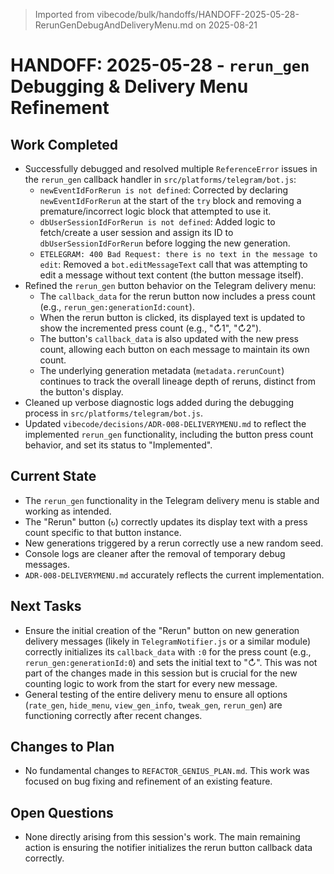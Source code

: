 > Imported from vibecode/bulk/handoffs/HANDOFF-2025-05-28-RerunGenDebugAndDeliveryMenu.md on 2025-08-21

# HANDOFF: 2025-05-28 - `rerun_gen` Debugging & Delivery Menu Refinement

## Work Completed
- Successfully debugged and resolved multiple `ReferenceError` issues in the `rerun_gen` callback handler in `src/platforms/telegram/bot.js`:
    - `newEventIdForRerun is not defined`: Corrected by declaring `newEventIdForRerun` at the start of the `try` block and removing a premature/incorrect logic block that attempted to use it.
    - `dbUserSessionIdForRerun is not defined`: Added logic to fetch/create a user session and assign its ID to `dbUserSessionIdForRerun` before logging the new generation.
    - `ETELEGRAM: 400 Bad Request: there is no text in the message to edit`: Removed a `bot.editMessageText` call that was attempting to edit a message without text content (the button message itself).
- Refined the `rerun_gen` button behavior on the Telegram delivery menu:
    - The `callback_data` for the rerun button now includes a press count (e.g., `rerun_gen:generationId:count`).
    - When the rerun button is clicked, its displayed text is updated to show the incremented press count (e.g., "↻1", "↻2").
    - The button's `callback_data` is also updated with the new press count, allowing each button on each message to maintain its own count.
    - The underlying generation metadata (`metadata.rerunCount`) continues to track the overall lineage depth of reruns, distinct from the button's display.
- Cleaned up verbose diagnostic logs added during the debugging process in `src/platforms/telegram/bot.js`.
- Updated `vibecode/decisions/ADR-008-DELIVERYMENU.md` to reflect the implemented `rerun_gen` functionality, including the button press count behavior, and set its status to "Implemented".

## Current State
- The `rerun_gen` functionality in the Telegram delivery menu is stable and working as intended.
- The "Rerun" button (`↻`) correctly updates its display text with a press count specific to that button instance.
- New generations triggered by a rerun correctly use a new random seed.
- Console logs are cleaner after the removal of temporary debug messages.
- `ADR-008-DELIVERYMENU.md` accurately reflects the current implementation.

## Next Tasks
- Ensure the initial creation of the "Rerun" button on new generation delivery messages (likely in `TelegramNotifier.js` or a similar module) correctly initializes its `callback_data` with `:0` for the press count (e.g., `rerun_gen:generationId:0`) and sets the initial text to "↻". This was not part of the changes made in this session but is crucial for the new counting logic to work from the start for every new message.
- General testing of the entire delivery menu to ensure all options (`rate_gen`, `hide_menu`, `view_gen_info`, `tweak_gen`, `rerun_gen`) are functioning correctly after recent changes.

## Changes to Plan
- No fundamental changes to `REFACTOR_GENIUS_PLAN.md`. This work was focused on bug fixing and refinement of an existing feature.

## Open Questions
- None directly arising from this session's work. The main remaining action is ensuring the notifier initializes the rerun button callback data correctly. 